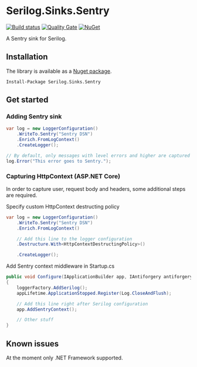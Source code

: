 # Serilog.Sinks.Sentry

[![Build status](https://ci.appveyor.com/api/projects/status/3rtn2dsk5ln6qaup?svg=true)](https://ci.appveyor.com/project/olsh/serilog-sinks-sentry)
[![Quality Gate](https://sonarqube.com/api/badges/gate?key=serilog-sinks-sentry)](https://sonarqube.com/dashboard/index/serilog-sinks-sentry)
[![NuGet](https://img.shields.io/nuget/v/Serilog.Sinks.Sentry.svg)](https://www.nuget.org/packages/Serilog.Sinks.Sentry/)

A Sentry sink for Serilog.

## Installation

The library is available as a [Nuget package](https://www.nuget.org/packages/Serilog.Sinks.Sentry/).
```
Install-Package Serilog.Sinks.Sentry
```

## Get started

### Adding Sentry sink

```csharp
var log = new LoggerConfiguration()
    .WriteTo.Sentry("Sentry DSN")
    .Enrich.FromLogContext()
    .CreateLogger();

// By default, only messages with level errors and higher are captured
log.Error("This error goes to Sentry.");
```

### Capturing HttpContext (ASP.NET Core)

In order to capture user, request body and headers, some additional steps are required.

Specify custom HttpContext destructing policy
```csharp
var log = new LoggerConfiguration()
    .WriteTo.Sentry("Sentry DSN")
    .Enrich.FromLogContext()

    // Add this line to the logger configuration
    .Destructure.With<HttpContextDestructingPolicy>()

    .CreateLogger();
```

Add Sentry context middleware in Startup.cs
````csharp
public void Configure(IApplicationBuilder app, IAntiforgery antiforgery, IHostingEnvironment env, ILoggerFactory loggerFactory, IApplicationLifetime appLifetime)
{
    loggerFactory.AddSerilog();
    appLifetime.ApplicationStopped.Register(Log.CloseAndFlush);

    // Add this line right after Serilog configuration
    app.AddSentryContext();

    // Other stuff
}
````

## Known issues
At the moment only .NET Framework supported.
